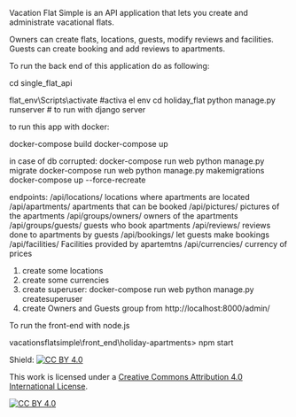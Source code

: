 Vacation Flat Simple is an API application that lets you create and administrate
vacational flats. 

Owners can create flats, locations, guests, modify reviews and facilities.
Guests can create booking and add reviews to apartments. 


To run the back end of this application do as following:

cd single_flat_api

flat_env\Scripts\activate #activa el env
cd holiday_flat
python manage.py runserver # to run with django server

to run this app with docker:

docker-compose build
docker-compose up

in case of db corrupted:
docker-compose run web python manage.py migrate
docker-compose run web python manage.py makemigrations
docker-compose up --force-recreate


endpoints: 
/api/locations/ locations where apartments are located
/api/apartments/ apartments that can be booked
/api/pictures/ pictures of the apartments
/api/groups/owners/ owners of the apartments
/api/groups/guests/ guests who book apartments 
/api/reviews/ reviews done to apartments by guests 
/api/bookings/ let guests make bookings
 /api/facilities/ Facilities provided by apartemtns
/api/currencies/ currency of prices

1. create some locations
2. create some currencies
3. create superuser:
docker-compose run web python manage.py createsuperuser
4. create Owners and Guests group from http://localhost:8000/admin/

To run the front-end with node.js

vacationsflatsimple\front_end\holiday-apartments> npm start





Shield: [![CC BY 4.0][cc-by-shield]][cc-by]

This work is licensed under a
[Creative Commons Attribution 4.0 International License][cc-by].

[![CC BY 4.0][cc-by-image]][cc-by]

[cc-by]: http://creativecommons.org/licenses/by/4.0/
[cc-by-image]: https://i.creativecommons.org/l/by/4.0/88x31.png
[cc-by-shield]: https://img.shields.io/badge/License-CC%20BY%204.0-lightgrey.svg
